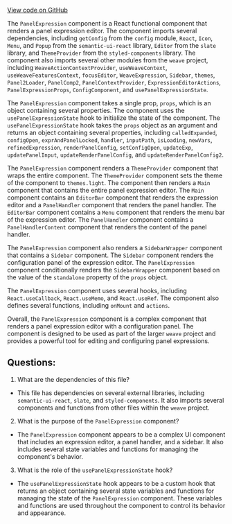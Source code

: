 [View code on GitHub](https://github.com/wandb/weave/weave-js/src/components/Panel2/PanelExpression/Component.tsx)

The `PanelExpression` component is a React functional component that renders a panel expression editor. The component imports several dependencies, including `getConfig` from the `config` module, `React`, `Icon`, `Menu`, and `Popup` from the `semantic-ui-react` library, `Editor` from the `slate` library, and `ThemeProvider` from the `styled-components` library. The component also imports several other modules from the `weave` project, including `WeaveActionContextProvider`, `useWeaveContext`, `useWeaveFeaturesContext`, `focusEditor`, `WeaveExpression`, `Sidebar`, `themes`, `Panel2Loader`, `PanelComp2`, `PanelContextProvider`, `ExpressionEditorActions`, `PanelExpressionProps`, `ConfigComponent`, and `usePanelExpressionState`.

The `PanelExpression` component takes a single prop, `props`, which is an object containing several properties. The component uses the `usePanelExpressionState` hook to initialize the state of the component. The `usePanelExpressionState` hook takes the `props` object as an argument and returns an object containing several properties, including `calledExpanded`, `configOpen`, `exprAndPanelLocked`, `handler`, `inputPath`, `isLoading`, `newVars`, `refinedExpression`, `renderPanelConfig`, `setConfigOpen`, `updateExp`, `updatePanelInput`, `updateRenderPanelConfig`, and `updateRenderPanelConfig2`.

The `PanelExpression` component renders a `ThemeProvider` component that wraps the entire component. The `ThemeProvider` component sets the theme of the component to `themes.light`. The component then renders a `Main` component that contains the entire panel expression editor. The `Main` component contains an `EditorBar` component that renders the expression editor and a `PanelHandler` component that renders the panel handler. The `EditorBar` component contains a `Menu` component that renders the menu bar of the expression editor. The `PanelHandler` component contains a `PanelHandlerContent` component that renders the content of the panel handler.

The `PanelExpression` component also renders a `SidebarWrapper` component that contains a `Sidebar` component. The `Sidebar` component renders the configuration panel of the expression editor. The `PanelExpression` component conditionally renders the `SidebarWrapper` component based on the value of the `standalone` property of the `props` object.

The `PanelExpression` component uses several hooks, including `React.useCallback`, `React.useMemo`, and `React.useRef`. The component also defines several functions, including `onMount` and `actions`.

Overall, the `PanelExpression` component is a complex component that renders a panel expression editor with a configuration panel. The component is designed to be used as part of the larger `weave` project and provides a powerful tool for editing and configuring panel expressions.
## Questions: 
 1. What are the dependencies of this file?
- This file has dependencies on several external libraries, including `semantic-ui-react`, `slate`, and `styled-components`. It also imports several components and functions from other files within the `weave` project.

2. What is the purpose of the `PanelExpression` component?
- The `PanelExpression` component appears to be a complex UI component that includes an expression editor, a panel handler, and a sidebar. It also includes several state variables and functions for managing the component's behavior.

3. What is the role of the `usePanelExpressionState` hook?
- The `usePanelExpressionState` hook appears to be a custom hook that returns an object containing several state variables and functions for managing the state of the `PanelExpression` component. These variables and functions are used throughout the component to control its behavior and appearance.